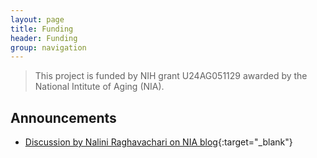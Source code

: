 ```yaml
---
layout: page
title: Funding
header: Funding
group: navigation
---
```


> This project is funded by NIH grant U24AG051129 awarded by the National Intitute of Aging (NIA).

## Announcements

* [Discussion by Nalini Raghavachari on NIA blog](https://www.nia.nih.gov/research/blog/2015/12/translating-genetic-research-find-new-links-healthy-aging){:target="_blank"}


